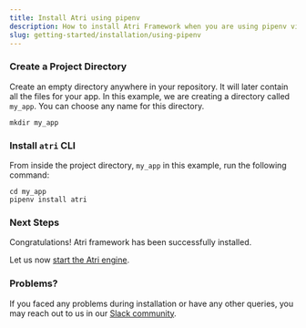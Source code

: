 ```yaml
---
title: Install Atri using pipenv
description: How to install Atri Framework when you are using pipenv virtual environment
slug: getting-started/installation/using-pipenv
---
```

### Create a Project Directory

Create an empty directory anywhere in your repository. It will later contain all the files for your app. In this example, we are creating a directory called `my_app`. You can choose any name for this directory.

```
mkdir my_app
```

### Install `atri` CLI

From inside the project directory, `my_app` in this example, run the following command:

```
cd my_app
pipenv install atri
```

### Next Steps

Congratulations! Atri framework has been successfully installed. 

Let us now [start the Atri engine](/docs/start-engine.md). 

### Problems?

If you faced any problems during installation or have any other queries, you may reach out to us in our [Slack community](https://join.slack.com/t/atricommunity/shared_invite/zt-1e756m1at-bZBxngvw7KWWO0riI4pc0w). 
